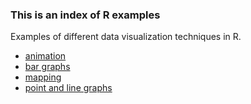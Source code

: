 ### This is an index of R examples

Examples of different data visualization techniques in R.

* [animation](/animation.Rmd)
* [bar graphs](/bar_graphs_git.Rmd)
* [mapping](/mapping.Rmd)
* [point and line graphs](/point.Rmd)

